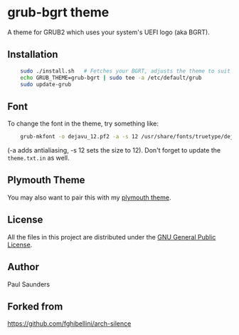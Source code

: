 
# grub-bgrt theme

A theme for GRUB2 which uses your system's UEFI logo (aka BGRT).

## Installation

```sh
    sudo ./install.sh	# Fetches your BGRT, adjusts the theme to suit and installs it.
    echo GRUB_THEME=grub-bgrt | sudo tee -a /etc/default/grub
    sudo update-grub
```

## Font

To change the font in the theme, try something like:

```sh
	grub-mkfont -o dejavu_12.pf2 -a -s 12 /usr/share/fonts/truetype/dejavu/DejaVuSans.ttf
```

(-a adds antialiasing, -s 12 sets the size to 12). Don't forget to update the `theme.txt.in` as well.

## Plymouth Theme

You may also want to pair this with my [plymouth theme](/darac/plymouth-bgrt).

## License

All the files in this project are distributed under the [GNU General Public License](./LICENSE).

## Author

Paul Saunders

## Forked from

https://github.com/fghibellini/arch-silence
